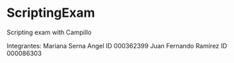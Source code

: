 # ScriptingExam
 Scripting exam with Campillo

Integrantes: 
Mariana Serna Angel ID 000362399
Juan Fernando Ramírez ID 000086303